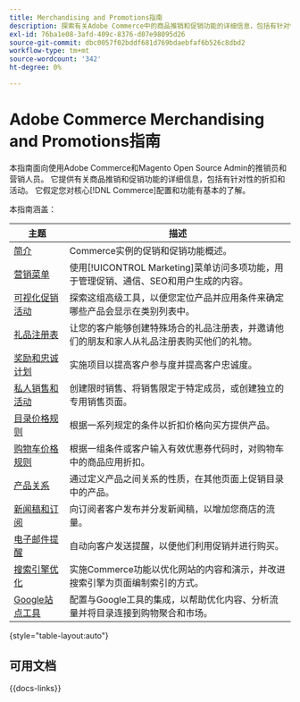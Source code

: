 ```yaml
---
title: Merchandising and Promotions指南
description: 探索有关Adobe Commerce中的商品推销和促销功能的详细信息，包括有针对性的折扣和活动。
exl-id: 76ba1e08-3afd-409c-8376-d07e98095d26
source-git-commit: dbc0057f02bddf681d769bdaebfaf6b526c8dbd2
workflow-type: tm+mt
source-wordcount: '342'
ht-degree: 0%

---
```


# Adobe Commerce Merchandising and Promotions指南

本指南面向使用Adobe Commerce和Magento Open Source Admin的推销员和营销人员。 它提供有关商品推销和促销功能的详细信息，包括有针对性的折扣和活动。 它假定您对核心[!DNL Commerce]配置和功能有基本的了解。

本指南涵盖：

| 主题 | 描述 |
| ------- | ----------- |
| [简介](introduction.md) | Commerce实例的促销和促销功能概述。 |
| [营销菜单](marketing-menu.md) | 使用[!UICONTROL Marketing]菜单访问多项功能，用于管理促销、通信、SEO和用户生成的内容。 |
| [可视化促销活动](visual-merchandiser.md) | 探索这组高级工具，以便您定位产品并应用条件来确定哪些产品会显示在类别列表中。 |
| [礼品注册表](gift-registries.md) | 让您的客户能够创建特殊场合的礼品注册表，并邀请他们的朋友和家人从礼品注册表购买他们的礼物。 |
| [奖励和忠诚计划](rewards-loyalty.md) | 实施项目以提高客户参与度并提高客户忠诚度。 |
| [私人销售和活动](events-private-sales.md) | 创建限时销售、将销售限定于特定成员，或创建独立的专用销售页面。 |
| [目录价格规则](price-rules-catalog.md) | 根据一系列规定的条件以折扣价格向买方提供产品。 |
| [购物车价格规则](price-rules-cart.md) | 根据一组条件或客户输入有效优惠券代码时，对购物车中的商品应用折扣。 |
| [产品关系](product-relationships.md) | 通过定义产品之间关系的性质，在其他页面上促销目录中的产品。 |
| [新闻稿和订阅](newsletters.md) | 向订阅者客户发布并分发新闻稿，以增加您商店的流量。 |
| [电子邮件提醒](email-reminder-rules.md) | 自动向客户发送提醒，以便他们利用促销并进行购买。 |
| [搜索引擎优化](seo-overview.md) | 实施Commerce功能以优化网站的内容和演示，并改进搜索引擎为页面编制索引的方式。 |
| [Google站点工具](google-tools.md) | 配置与Google工具的集成，以帮助优化内容、分析流量并将目录连接到购物聚合和市场。 |

{style="table-layout:auto"}

## 可用文档

{{docs-links}}
